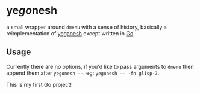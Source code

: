 ye*go*nesh
==========

a small wrapper around `dmenu` with a sense of history, basically a reimplementation of [yeganesh](http://dmwit.com/yeganesh) except written in [Go](http://golang.org/)

Usage
-----
Currently there are no options, if you'd like to pass arguments to `dmenu` then append them after `yegonesh --`. eg: `yegonesh -- -fn glisp-7`.


This is my first Go project!
